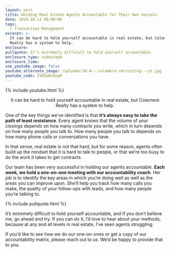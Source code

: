 ```yaml
---
layout: post
title: Holding Real Estate Agents Accountable for Their Own Success
date: 2019-10-11 00:00:00
tags:
  - Transaction Management
excerpt: >-
  It can be hard to hold yourself accountable in real estate, but Colemere
  Realty has a system to help.
enclosure:
pullquote: It’s extremely difficult to hold yourself accountable.
enclosure_type: video/mp4
enclosure_time:
use_youtube_image: false
youtube_alternate_image: /uploads/10-8---colemere-recruiting---yt.jpg
youtube_code: IYDIw8s5np8
---
```


{% include youtube.html %}

<center>It can be hard to hold yourself accountable in real estate, but Colemere Realty has a system to help.</center>

One of the key things we’ve identified is that **it’s always easy to take the path of least resistance**. Every agent knows that the volume of your closings depends on how many contracts you write, which in turn depends on how many people you talk to. How many people you talk to depends on how many phone calls or conversations you have.

In that sense, real estate is not that hard, but for some reason, agents often build up the mindset that it is hard to talk to people, or that we’re too busy to do the work it takes to get contracts.

Our team has been very successful in holding our agents accountable. **Each week, we hold a one-on-one meeting with our accountability coach**. Her job is to identify the key areas in which you’re doing well as well as the areas you can improve upon. She’ll help you track how many calls you make, the quality of your follow-ups with leads, and how many people you’re talking to.

{% include pullquote.html %}

It’s extremely difficult to hold yourself accountable, and if you don’t believe me, go ahead and try. If you can do it, I’d love to hear about your methods, because at any and all levels in real estate, I’ve seen agents struggling.

If you’d like to see how we do our one-on-ones or get a copy of our accountability matrix, please reach out to us. We’d be happy to provide that to you.